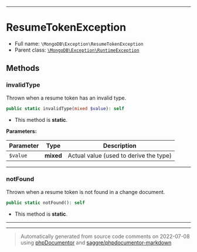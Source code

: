 ***

# ResumeTokenException





* Full name: `\MongoDB\Exception\ResumeTokenException`
* Parent class: [`\MongoDB\Exception\RuntimeException`](./RuntimeException.md)




## Methods


### invalidType

Thrown when a resume token has an invalid type.

```php
public static invalidType(mixed $value): self
```



* This method is **static**.




**Parameters:**

| Parameter | Type | Description |
|-----------|------|-------------|
| `$value` | **mixed** | Actual value (used to derive the type) |




***

### notFound

Thrown when a resume token is not found in a change document.

```php
public static notFound(): self
```



* This method is **static**.







***


***
> Automatically generated from source code comments on 2022-07-08 using [phpDocumentor](http://www.phpdoc.org/) and [saggre/phpdocumentor-markdown](https://github.com/Saggre/phpDocumentor-markdown)
